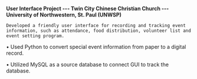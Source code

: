 **User Interface Project --- Twin City Chinese Christian Church --- University of Northwestern, St. Paul (UNWSP)**
  
    Developed a friendly user interface for recording and tracking event information, such as attendance, food distribution, volunteer list and event setting program.
  
•	Used Python to convert special event information from paper to a digital record.

•	Utilized MySQL as a source database to connect GUI to track the database. 
